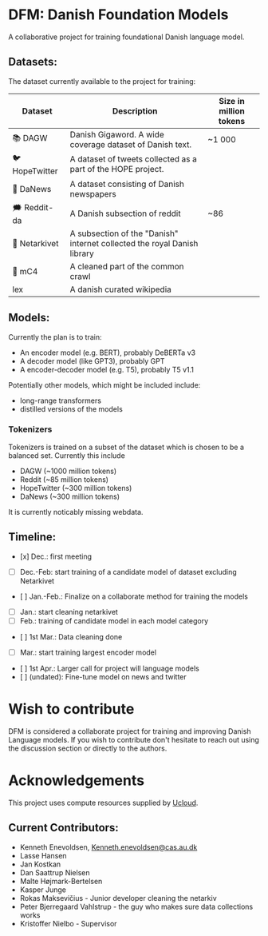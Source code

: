 # DFM: Danish Foundation Models
A collaborative project for training foundational Danish language model.

## Datasets:
The dataset currently available to the project for training: 


| Dataset | Description | Size in million tokens |
| ------- | ------- | ------- |
| :books: DAGW    | Danish Gigaword. A wide coverage dataset of Danish text. | ~1 000 |
| :bird: HopeTwitter    | A dataset of tweets collected as a part of the HOPE project. | |
| :newspaper: DaNews | A dataset consisting of Danish newspapers | |
| 🗯 Reddit-da | A Danish subsection of reddit  | ~86 | 
| :link: Netarkivet | A subsection of the "Danish" internet collected the royal Danish library | | 
| :link: mC4 | A cleaned part of the common crawl | | 
| lex | A danish curated wikipedia | | 


## Models:
Currently the plan is to train:

- An encoder model (e.g. BERT), probably DeBERTa v3
- A decoder model (like GPT3), probably GPT
- A encoder-decoder model (e.g. T5), probably T5 v1.1 

Potentially other models, which might be included include:
- long-range transformers
- distilled versions of the models

### Tokenizers
Tokenizers is trained on a subset of the dataset which is chosen to be a balanced set. Currently this include
- DAGW (~1000 million tokens)
- Reddit (~85 million tokens)
- HopeTwitter (~300 million tokens)
- DaNews (~300 million tokens)

It is currently noticably missing webdata.

## Timeline:
- [x] Dec.: first meeting
- [ ] Dec.-Feb: start training of a candidate model of dataset excluding Netarkivet
- [ ] Jan.-Feb.: Finalize on a collaborate method for training the models
- [ ] Jan.: start cleaning netarkivet
- [ ] Feb.: training of candidate model in each model category
- [ ] 1st Mar.: Data cleaning done
- [ ] Mar.: start training largest encoder model
- [ ] 1st Apr.: Larger call for project will language models
- [ ] (undated): Fine-tune model on news and twitter

# Wish to contribute
DFM is considered a collaborate project for training and improving Danish Language models. If you wish to contribute don't hesitate to reach out using the discussion section or directly to the authors.

# Acknowledgements
This project uses compute resources supplied by [Ucloud](https://docs.cloud.sdu.dk/index.html).

## Current Contributors:
- Kenneth Enevoldsen, Kenneth.enevoldsen@cas.au.dk
- Lasse Hansen
- Jan Kostkan
- Dan Saattrup Nielsen
- Malte Højmark-Bertelsen
- Kasper Junge
- Rokas Maksevičius - Junior developer cleaning the netarkiv
- Peter Bjerregaard Vahlstrup - the guy who makes sure data collections works
- Kristoffer Nielbo - Supervisor


